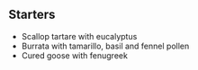 ## Starters

- Scallop tartare with eucalyptus
- Burrata with tamarillo, basil and fennel pollen
- Cured goose with fenugreek

